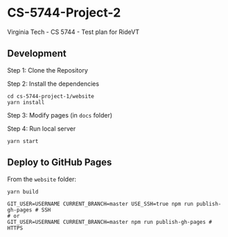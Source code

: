 # CS-5744-Project-2
Virginia Tech - CS 5744 - Test plan for RideVT

## Development

Step 1: Clone the Repository

Step 2: Install the dependencies

```
cd cs-5744-project-1/website
yarn install
```

Step 3: Modify pages (in `docs` folder)

Step 4: Run local server

```
yarn start
```

## Deploy to GitHub Pages

From the `website` folder:

```
yarn build
```

```
GIT_USER=USERNAME CURRENT_BRANCH=master USE_SSH=true npm run publish-gh-pages # SSH
# or
GIT_USER=USERNAME CURRENT_BRANCH=master npm run publish-gh-pages # HTTPS
```